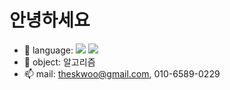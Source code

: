 # 안녕하세요

- 🔭 language: <img src="https://img.shields.io/badge/-00599C?style=flat-square&logo=cplusplus&logoColor=white"/>
  <img src="https://img.shields.io/badge/Java-007396?style=flat-square&logo=openjdk&logoColor=white"/>
- 🌱 object: 알고리즘
- 📫 mail: theskwoo@gmail.com, 010-6589-0229
<!-- 왼쪽에 solved.ac / BOJ 프로필 카드(잔디와 문제풀이 스탯 보이는 카드) -->
<!--[![BOJ Profile](https://boj.profilecard.kr/info?username=rkdtjddn)](https://solved.ac/profile/rkdtjddn)-->
<!-- 그래프(잔디)-->
<!--<img src="https://mazandi.herokuapp.com/api?handle=rkdtjddn&theme=warm"/>-->
